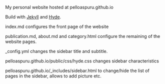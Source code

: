My personal website hosted at pelloaspuru.github.io

Build with [Jekyll](http://jekyllrb.com) and [Hyde](http://hyde.getpoole.com).

index.md configures the front page of the website

publication.md, about.md and category.html configure the remaining of the website pages.

_config.yml changes the sidebar title and subtitle.

pelloaspuru.github.io/public/css/hyde.css changes sidebar characteristics

 pelloaspuru.github.io/_includes/sidebar.html to change/hide the list of pages in the sidebar, allows to add picture etc.
